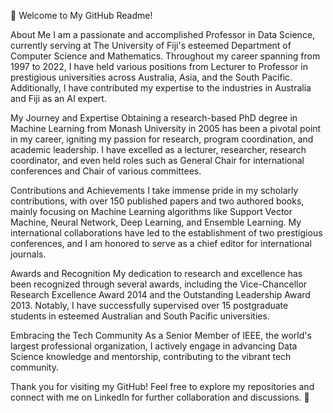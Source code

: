 🚀 Welcome to My GitHub Readme!

About Me
I am a passionate and accomplished Professor in Data Science, currently serving at The University of Fiji's esteemed Department of Computer Science and Mathematics. Throughout my career spanning from 1997 to 2022, I have held various positions from Lecturer to Professor in prestigious universities across Australia, Asia, and the South Pacific. Additionally, I have contributed my expertise to the industries in Australia and Fiji as an AI expert.

My Journey and Expertise
Obtaining a research-based PhD degree in Machine Learning from Monash University in 2005 has been a pivotal point in my career, igniting my passion for research, program coordination, and academic leadership. I have excelled as a lecturer, researcher, research coordinator, and even held roles such as General Chair for international conferences and Chair of various committees.

Contributions and Achievements
I take immense pride in my scholarly contributions, with over 150 published papers and two authored books, mainly focusing on Machine Learning algorithms like Support Vector Machine, Neural Network, Deep Learning, and Ensemble Learning. My international collaborations have led to the establishment of two prestigious conferences, and I am honored to serve as a chief editor for international journals.

Awards and Recognition
My dedication to research and excellence has been recognized through several awards, including the Vice-Chancellor Research Excellence Award 2014 and the Outstanding Leadership Award 2013. Notably, I have successfully supervised over 15 postgraduate students in esteemed Australian and South Pacific universities.

Embracing the Tech Community
As a Senior Member of IEEE, the world's largest professional organization, I actively engage in advancing Data Science knowledge and mentorship, contributing to the vibrant tech community.

Thank you for visiting my GitHub! Feel free to explore my repositories and connect with me on LinkedIn for further collaboration and discussions. 🌟
